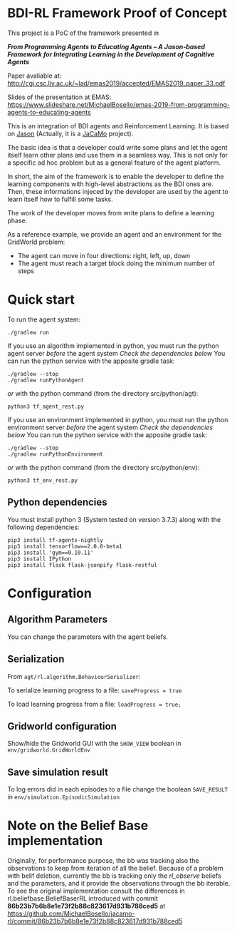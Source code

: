 # BDI-RL Framework Proof of Concept
This project is a PoC of the framework presented in 

***From Programming Agents to Educating Agents – A Jason-based Framework for Integrating Learning in the Development of Cognitive Agents***

Paper avaliable at: http://cgi.csc.liv.ac.uk/~lad/emas2019/accepted/EMAS2019_paper_33.pdf

Slides of the presentation at EMAS: https://www.slideshare.net/MichaelBosello/emas-2019-from-programming-agents-to-educating-agents

This is an integration of BDI agents and Reinforcement Learning.
It is based on [Jason](http://jason.sourceforge.net/wp/) (Actually, it is a [JaCaMo](http://jacamo.sourceforge.net/) project).

The basic idea is that a developer could write some plans and let the agent itself learn other plans and use them in a seamless way. This is not only for a specific ad hoc problem but as a general feature of the agent platform.

In short, the aim of the framework is to enable the developer to define the learning components with high-level abstractions as the BDI ones are. Then, these informations injeced by the developer are used by the agent to learn itself how to fulfill some tasks. 

The work of the developer moves from write plans to define a learning phase.

As a reference example, we provide an agent and an environment for the GridWorld problem:
+ The agent can move in four directions: right, left, up, down
+ The agent must reach a target block doing the minimum number of steps

# Quick start
To run the agent system:

	./gradlew run

If you use an algorithm implemented in python, you must run the python agent server _before_ the agent system
*Check the dependencies below*
You can run the python service with the apposite gradle task:

	./gradlew --stop
	./gradlew runPythonAgent

_or_ with the python command (from the directory src/python/agt):

	python3 tf_agent_rest.py


If you use an environment implemented in python, you must run the python environment server _before_ the agent system
*Check the dependencies below*
You can run the python service with the apposite gradle task:

	./gradlew --stop
	./gradlew runPythonEnvironment

_or_ with the python command (from the directory src/python/env):

	python3 tf_env_rest.py

## Python dependencies
You must install python 3 (System tested on version 3.7.3) along with the following dependencies:

	pip3 install tf-agents-nightly
	pip3 install tensorflow==2.0.0-beta1
	pip3 install 'gym==0.10.11'
	pip3 install IPython
	pip3 install flask flask-jsonpify flask-restful
# Configuration
## Algorithm Parameters
You can change the parameters with the agent beliefs.

## Serialization
From `agt/rl.algorithm.BehaviourSerializer`:

To serialize learning progress to a file: `saveProgress = true`

To load learning progress from a file: `loadProgress = true;`

## Gridworld configuration
Show/hide the Gridworld GUI with the `SHOW_VIEW` boolean in `env/gridworld.GridWorldEnv`

## Save simulation result
To log errors did in each episodes to a file change the boolean `SAVE_RESULT` in `env/simulation.EpisodicSimulation`




# Note on the Belief Base implementation
Originally, for performance purpose, the bb was tracking also the observations to keep from iteration of all the belief. Because of a problem with belif deletion, currently the bb is tracking only the *rl_observe* beliefs and the parameters, and it provide the observations through the bb iterable. To see the original implementation consult the differences in rl.beliefbase.BeliefBaserRL introduced with commit **86b23b7b6b8e1e73f2b88c823617d931b788ced5** at https://github.com/MichaelBosello/jacamo-rl/commit/86b23b7b6b8e1e73f2b88c823617d931b788ced5
